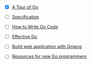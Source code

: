 - [x] [A Tour of Go](http://tour.golang.org/#1)
- [ ] [Specification](http://tip.golang.org/ref/spec)
- [ ] [How to Write Go Code](http://golang.org/doc/code.html)
- [ ] [Effective Go](http://golang.org/doc/effective_go.html)
- [ ] [Build web application with Golang](https://github.com/astaxie/build-web-application-with-golang/blob/master/en/eBook/preface.md)
- [ ] [Resources for new Go programmers](http://dave.cheney.net/resources-for-new-go-programmers)

